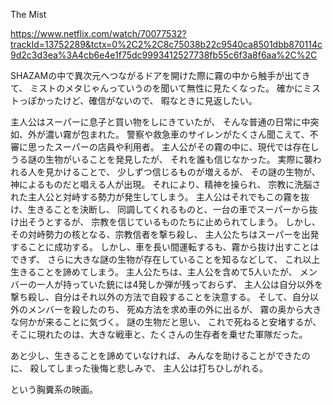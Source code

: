 The Mist

https://www.netflix.com/watch/70077532?trackId=13752289&tctx=0%2C2%2C8c75038b22c9540ca8501dbb870114c9d2c3d3ea%3A4cb6e4e1f75dc9993412527738fb55c6f3a8f6aa%2C%2C

SHAZAMの中で異次元へつながるドアを開けた際に霧の中から触手が出てきて、
ミストのメタじゃんっていうのを聞いて無性に見たくなった。
確かにミストっぽかったけど、確信がないので、
暇なときに見返したい。

主人公はスーパーに息子と買い物をしにきていたが、
そんな普通の日常に中突如、外が濃い霧が包まれた。
警察や救急車のサイレンがたくさん聞こえて、不審に思ったスーパーの店員や利用者。
主人公がその霧の中に、現代では存在しうる謎の生物がいることを発見したが、
それを誰も信じなかった。
実際に襲われる人を見かけることで、
少しずつ信じるものが増えるが、
その謎の生物が、神によるものだと唱える人が出現。
それにより、精神を操られ、
宗教に洗脳された主人公と対峙する勢力が発生してしまう。
主人公はそれでもこの霧を抜け、生きることを決断し、
同調してくれるものと、一台の車でスーパーから抜け出そうとするが、
宗教を信じているものたちに止められてしまう。
しかし、その対峙勢力の核となる、宗教信者を撃ち殺し、
主人公たちはスーパーを出発することに成功する。
しかし、車を長い間運転するも、霧から抜け出すことはできず、
さらに大きな謎の生物が存在していることを知るなどして、
これ以上生きることを諦めてしまう。
主人公たちは、主人公を含めて5人いたが、
メンバーの一人が持っていた銃には4発しか弾が残っておらず、
主人公は自分以外を撃ち殺し、自分はそれ以外の方法で自殺することを決意する。
そして、自分以外のメンバーを殺したのち、
死ぬ方法を求め車の外に出るが、
霧の奥から大きな何かが来ることに気づく。
謎の生物だと思い、
これで死ねると安堵するが、
そこに現れたのは、大きな戦車と、たくさんの生存者を乗せた軍隊だった。

あと少し、生きることを諦めていなければ、
みんなを助けることができたのに、
殺してしまった後悔と悲しみで、
主人公は打ちひしがれる。

という胸糞系の映画。
